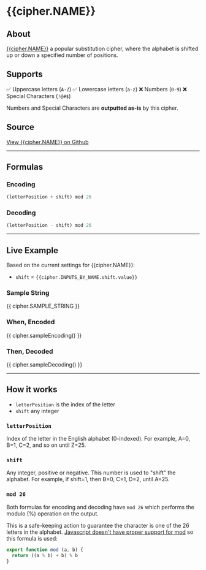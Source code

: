 # {{cipher.NAME}}

## About
[{{cipher.NAME}}](http://en.wikipedia.org/wiki/Caesar_cipher) a popular substitution cipher, where the alphabet is shifted up or down a specified number of positions.

## Supports
✅ Uppercase letters (`A-Z`)
✅ Lowercase letters (`a-z`)
❌ Numbers (`0-9`)
❌ Special Characters (`!@#$`)

Numbers and Special Characters are **outputted as-is** by this cipher.

## Source
[View {{cipher.NAME}} on Github](https://github.com/thalida/ciphers.codes/blob/master/src/ciphers/affine/affine.js)

---

## Formulas

### Encoding
```js
(letterPosition + shift) mod 26
```

### Decoding
```js
(letterPosition - shift) mod 26
```

---

## Live Example
Based on the current settings for {{cipher.NAME}}:
- `shift` = `{{cipher.INPUTS_BY_NAME.shift.value}}`

### Sample String
{{ cipher.SAMPLE_STRING }}

### When, **Encoded**
{{ cipher.sampleEncoding() }}

### Then, **Decoded**
{{ cipher.sampleDecoding() }}

---

## How it works
- `letterPosition` is the index of the letter
- `shift` any integer

### `letterPosition`
Index of the letter in the English alphabet (0-indexed). For example, A=0, B=1, C=2, and so on until Z=25.

### `shift`
Any integer, positive or negative. This number is used to "shift" the alphabet. For example, if shift=1, then B=0, C=1, D=2, until A=25.

### `mod 26`
Both formulas for encoding and decoding have `mod 26` which performs the modulo (%) operation on the output.

This is a safe-keeping action to guarantee the character is one of the 26 letters in the alphabet. [Javascript doesn't have proper support for mod](https://dev.to/maurobringolf/a-neat-trick-to-compute-modulo-of-negative-numbers-111e) so this formula is used:
```js
export function mod (a, b) {
  return ((a % b) + b) % b
}
```
